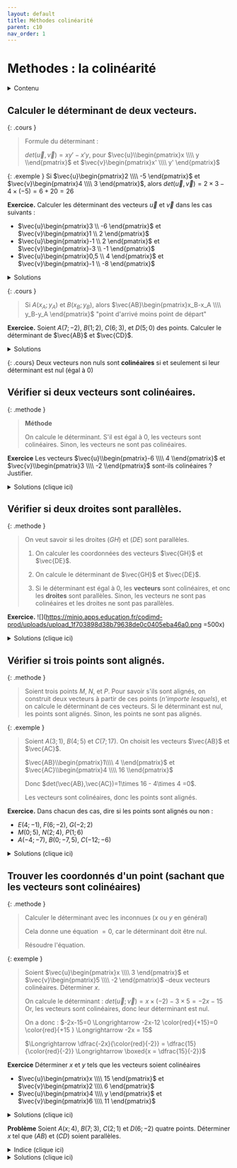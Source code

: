 ```yaml
---
layout: default
title: Méthodes colinéarité
parent: c10
nav_order: 1
---
```


# Methodes : la colinéarité 

<details markdown="block">
  <summary>
    Contenu
  </summary>
  {: .text-delta }
1. TOC
{:toc}
</details>
  
## Calculer le déterminant de deux vecteurs.

{: .cours }
> Formule du déterminant :
>
> $det(\vec{u},\vec{v}) = xy' - x'y$, pour $\vec{u}\\begin{pmatrix}x \\\\ y \\end{pmatrix}$ et $\vec{v}\begin{pmatrix}x' \\\\ y' \end{pmatrix}$


{: .exemple }
Si $\vec{u}\begin{pmatrix}2 \\\\ -5 \end{pmatrix}$ et $\vec{v}\begin{pmatrix}4 \\\\ 3 \end{pmatrix}$, alors $det(\vec{u},\vec{v}) = 2\times 3 - 4\times (-5) = 6+20=26$


**Exercice.**
Calculer les déterminant des vecteurs $\vec{u}$ et $\vec{v}$ dans les cas suivants : 
- $\vec{u}\begin{pmatrix}3 \\ -6 \end{pmatrix}$ et $\vec{v}\begin{pmatrix}1 \\ 2 \end{pmatrix}$
- $\vec{u}\begin{pmatrix}-1 \\ 2 \end{pmatrix}$ et $\vec{v}\begin{pmatrix}-3 \\ -1 \end{pmatrix}$
- $\vec{u}\begin{pmatrix}0,5 \\ 4 \end{pmatrix}$ et $\vec{v}\begin{pmatrix}-1 \\ -8 \end{pmatrix}$

<details>
  <summary markdown="span">Solutions</summary>

  - Cas 1 : $det(\vec{u},\vec{v}) = 3\times 2 - 1\times (-6) = 12$
  - Cas 2 : $det(\vec{u},\vec{v}) = (-1)\times (-1) - (-3)\times 2 = 7$
  - Cas 3 : $det(\vec{u},\vec{v}) = 0,5\times (-8) - (-1)\times 4 = 0$
</details>


{: .cours }
> Si $A(x_A;y_A)$ et $B(x_B;y_B)$, alors $\vec{AB}\begin{pmatrix}x_B-x_A \\\\ y_B-y_A \end{pmatrix}$
> "point d'arrivé moins point de départ"


**Exercice.**
Soient $A(7;-2)$, $B(1;2)$, $C(6;3)$, et $D(5;0)$ des points. Calculer le déterminant de $\vec{AB}$ et $\vec{CD}$.

<details>
  <summary markdown="span">Solutions</summary>
    
  **Etape 1.** 
    On calcule les coordonnées des vecteurs : 
  - $\vec{AB}\begin{pmatrix}1-7 \\\\ 2-(-2) \end{pmatrix}$ donc $\vec{AB}\begin{pmatrix}-6 \\\\ 4 \end{pmatrix}$
  - $\vec{CD}\begin{pmatrix}5-6 \\\\ 0-3 \end{pmatrix}$ donc $\vec{CD}\begin{pmatrix}-1 \\\\ -3 \end{pmatrix}$
    
  **Etape 2.** On calcule le déterminant : 
  $det(\vec{AB};\vec{CD})=(-6)\times(-3) - (-1)\times 4 =  18+4=\boxed{22}$
</details>

{: .cours}
Deux vecteurs non nuls sont **colinéaires** si et seulement si leur déterminant est nul (égal à $0$)


## Vérifier si deux vecteurs sont colinéaires.

{: .methode }
> **Méthode**
> 
> On calcule le déterminant. S'il est égal à $0$, les vecteurs sont colinéaires. Sinon, les vecteurs ne sont pas colinéaires.

**Exercice**
Les vecteurs $\vec{u}\\begin{pmatrix}-6 \\\\ 4 \\end{pmatrix}$ et $\vec{v}\\begin{pmatrix}3 \\\\ -2 \\end{pmatrix}$ sont-ils colinéaires ? Justifier.

<details>
  <summary markdown="span">Solutions (clique ici)</summary>
    
Etape 1. On calcule le déterminant.
$det(\vec{u};\vec{v})=(-6)\times (-2) - 4\times 3 = 12 - 12 = 0$
  
Etape 2. Conclure.
Le déterminant est nul, donc les vecteurs $\vec{u}$ et $\vec{v}$ sont colinéaires.
</details>


## Vérifier si deux droites sont parallèles.


{: .methode }
> On veut savoir si les droites $(GH)$ et $(DE)$ sont parallèles.
> 
> 1) On calculer les coordonnées des vecteurs $\vec{GH}$ et $\vec{DE}$.
> 
> 2) On calcule le déterminant de $\vec{GH}$ et $\vec{DE}$.
> 
> 3) Si le déterminant est égal à $0$, les **vecteurs** sont colinéaires, et onc les **droites** sont parallèles. Sinon, les vecteurs ne sont pas colinéaires et les droites ne sont pas parallèles.


**Exercice.**
![](https://minio.apps.education.fr/codimd-prod/uploads/upload_1f703898d38b79638de0c0405eba46a0.png =500x)


<details>
  <summary markdown="span">Solutions (clique ici)</summary>
    
**Question 1.** 
Calculons les coordonnées des vecteurs $\vec{AB}$ et $\vec{CD}$ : 
- $\vec{AB}\begin{pmatrix}1-(-3) \\\\ 3-2 \end{pmatrix}$ donc $\vec{AB}\begin{pmatrix}4 \\\\ 1 \end{pmatrix}$
- $\vec{CD}\begin{pmatrix}0,5-(-2) \\\\ 4-0 \end{pmatrix}$ donc $\vec{CD}\begin{pmatrix}2,5 \\\\ 4 \end{pmatrix}$
Calculons le déterminant : $det(\vec{AB},\vec{CD})=4\times 4 - 2,5\times 1=13,5\neq 0$.
Donc les vecteurs $\vec{AB}$ et $\vec{CD}$ ne sont pas colinéaires, et les droites $(AB)$ et $(CD)$ ne sont pas parallèles.

  
**Question 2.**
Calculons les coordonnées des vecteurs $\vec{AC}$ et $\vec{BD}$ : 
- $\vec{AB}\begin{pmatrix}-2-(-3) \\\\ 0-2 \end{pmatrix}$ donc $\vec{AB}\begin{pmatrix}1 \\\\ -2 \end{pmatrix}$
- $\vec{CD}\begin{pmatrix}0,5-1 \\\\ 4-3 \end{pmatrix}$ donc $\vec{CD}\begin{pmatrix}-0,5 \\\\ 1 \end{pmatrix}$
Calculons le déterminant : $det(\vec{AC},\vec{BD})=1\times 1 - (-0,5)\times (-2)=1-1= 0$.
Donc les vecteurs $\vec{AB}$ et $\vec{CD}$ sont colinéaires, et les droites $(AB)$ et $(CD)$ sont parallèles.
</details>

## Vérifier si trois points sont alignés.

{: .methode }
>Soient trois points $M$, $N$, et $P$.
>Pour savoir s'ils sont alignés, on construit deux vecteurs à partir de ces points (*n'importe lesquels*), et on calcule le déterminant de ces vecteurs.
Si le déterminant est nul, les points sont alignés. Sinon, les points ne sont pas alignés.



{: .exemple }
> Soient $A(3;1)$, $B(4; 5)$ et $C(7; 17)$.
> On choisit les vecteurs $\vec{AB}$ et $\vec{AC}$.
>
> $\vec{AB}\\begin{pmatrix}1\\\\ 4 \\end{pmatrix}$ et $\vec{AC}\\begin{pmatrix}4 \\\\ 16 \\end{pmatrix}$
>
> Donc $det(\vec{AB},\vec{AC})=1\times 16 - 4\times 4 =0$.
> 
> Les vecteurs sont colinéaires, donc les points sont alignés.


**Exercice.**
Dans chacun des cas, dire si les points sont alignés ou non :
- $E(4;-1)$, $F(6; -2)$, $G(-2; 2)$
- $M(0;5)$, $N(2;4)$, $P(1;6)$
- $A(-4;-7)$, $B(0;-7,5)$, $C(-12 ; -6)$


<details>
  <summary markdown="span">Solutions (clique ici)</summary>
    
- Oui
- Non
- Oui
</details>



## Trouver les coordonnés d'un point (sachant que les vecteurs sont colinéaires)

{: .methode }
> Calculer le déterminant avec les inconnues ($x$ ou $y$ en général)
> 
> Cela donne une équation $=0$, car le déterminant doit être nul.
> 
> Résoudre l'équation.


{: exemple }
> Soient $\vec{u}\begin{pmatrix}x \\\\ 3 \end{pmatrix}$ et $\vec{v}\begin{pmatrix}5 \\\\ -2 \end{pmatrix}$
> -deux vecteurs colinéaires. Déterminer $x$.
>
> On calcule le déterminant : $det(\vec{u};\vec{v})=x\times (-2) -3\times 5 = -2x - 15$
> Or, les vecteurs sont colinéaires, donc leur déterminant est nul.
>
> On a donc : $-2x-15=0 \Longrightarrow -2x-12 \color{red}{+15}=0 \color{red}{+15 }  \Longrightarrow -2x = 15$
>
> $\Longrightarrow \dfrac{-2x}{\color{red}{-2}} = \dfrac{15}{\color{red}{-2}} \Longrightarrow \boxed{x = \dfrac{15}{-2}}$


**Exercice** Déterminer $x$ et $y$ tels que les vecteurs soient colinéaires
- $\vec{u}\begin{pmatrix}x \\\\ 15 \end{pmatrix}$ et $\vec{v}\begin{pmatrix}2 \\\\ 6 \end{pmatrix}$
- $\vec{u}\begin{pmatrix}4 \\\\ y \end{pmatrix}$ et $\vec{v}\begin{pmatrix}6 \\\\ 11 \end{pmatrix}$


<details>
  <summary markdown="span">Solutions (clique ici)</summary>
    
- $x=5$ (on résout l'équation $6x-30=0$)
- $y=\dfrac{22}{3}$ (on résout l'équation $44-6y=0$)
</details>

**Problème**
Soient $A(x;4)$, $B(7;3)$, $C(2;1)$ et $D(6;-2)$ quatre points. Déterminer $x$ tel que $(AB)$ et $(CD)$ soient parallèles.

<details>
  <summary markdown="span">Indice (clique ici)</summary>
    
Si les droites $(AB)$ et $(CD)$ sont parallèles, quels vecteurs doivent être colinéaires ? Calculer leurs coordonnées.
</details>

<details>
  <summary markdown="span">Solutions (clique ici)</summary>
 
**Etape 1.** Calculer les coordonnées de $\vec{AB}$ et $\vec{CD}$ : 
$\vec{AB}\begin{pmatrix}7-x\\-1\end{pmatrix}$ et $\vec{CD}\begin{pmatrix}4\\-3\end{pmatrix}$ 

**Etape 2.** Calculer le déterminant de ces vecteurs : 
$det(\vec{AB},\vec{CD})=(7-x)\times (-3) - 4\times (-1)= 7\times (-3) -x\times (-3) + 4 = -21 + 3x + 4 = 3x - 17$


*Note : on utilise la distributivité pour simplifier l'expression*
**Etape 3** Les vecteurs sont colinéaires, donc le determinant est nul : on a une équation à résoudre.
$3x-17=0 \Longleftrightarrow 3x=17 \Longleftrightarrow \boxed{x = \dfrac{17}{3}}$
</details>
